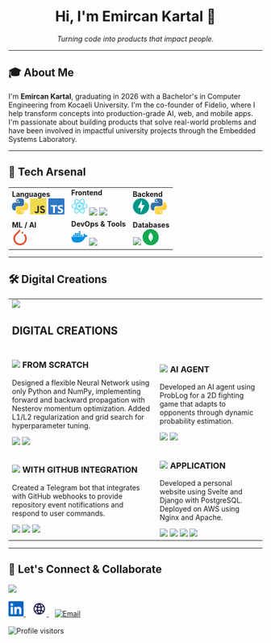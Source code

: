 <!-- Emircan Kartal GitHub Profile README -->

<h1 align="center">Hi, I'm Emircan Kartal 👋</h1>
<p align="center">
  <em>Turning code into products that impact people.</em>
</p>

---

## 🎓 About Me

I'm **Emircan Kartal**, graduating in 2026 with a Bachelor's in Computer Engineering from Kocaeli University. I'm the co-founder of Fidelio, where I help transform concepts into production-grade AI, web, and mobile apps. I'm passionate about building products that solve real-world problems and have been involved in impactful university projects through the Embedded Systems Laboratory.

---

## 🧠 Tech Arsenal

<table>
  <tr>
    <td><strong>Languages</strong><br>
      <img src="./assets/icons/python.svg" width="32" />
      <img src="./assets/icons/javascript.svg" width="32" />
      <img src="./assets/icons/typescript.svg" width="32" />
    </td>
    <td><strong>Frontend</strong><br>
      <img src="./assets/icons/react.svg" width="32" />
      <img src="./assets/icons/html.svg" width="32" />
      <img src="./assets/icons/css.svg" width="32" />
    </td>
    <td><strong>Backend</strong><br>
      <img src="./assets/icons/fastapi.svg" width="32" />
      <img src="./assets/icons/python.svg" width="32" />
    </td>
  </tr>
  <tr>
    <td><strong>ML / AI</strong><br>
      <img src="./assets/icons/pytorch-icon.svg" width="32" />
    </td>
    <td><strong>DevOps & Tools</strong><br>
      <img src="./assets/icons/docker.svg" width="32" />
      <img src="./assets/icons/github.svg" width="32" />
    </td>
    <td><strong>Databases</strong><br>
      <img src="./assets/icons/postgresql.svg" width="32" />
      <img src="./assets/icons/mongodb.svg" width="32" />
    </td>
  </tr>
</table>

---

## 🛠️ Digital Creations

<table>
  <tr>
    <td align="left" colspan="2">
      <img src="https://raw.githubusercontent.com/andreasbm/readme/master/assets/lines/rainbow.png" width="70%">
      <h2>DIGITAL CREATIONS</h2>
    </td>
  </tr>
  <tr>
    <td align="left">
      <h3><img src="https://img.shields.io/badge/-NEURAL%20NETWORK-313131?style=flat-square"/> FROM SCRATCH</h3>
      <p>Designed a flexible Neural Network using only Python and NumPy, implementing forward and backward propagation with Nesterov momentum optimization. Added L1/L2 regularization and grid search for hyperparameter tuning.</p>
      <img src="https://img.shields.io/badge/Python-3776AB?style=for-the-badge&logo=python&logoColor=white" />
      <img src="https://img.shields.io/badge/NumPy-013243?style=for-the-badge&logo=numpy&logoColor=white" />
    </td>
    <td align="left">
      <h3><img src="https://img.shields.io/badge/-PROBLOG%20BASED-313131?style=flat-square"/> AI AGENT</h3>
      <p>Developed an AI agent using ProbLog for a 2D fighting game that adapts to opponents through dynamic probability estimation.</p>
      <img src="https://img.shields.io/badge/ProbLog-AA0000?style=for-the-badge" />
      <img src="https://img.shields.io/badge/Probabilistic_Programming-8A2BE2?style=for-the-badge" />
    </td>
  </tr>
  <tr>
    <td align="left">
      <h3><img src="https://img.shields.io/badge/-TELEGRAM%20BOT-313131?style=flat-square"/> WITH GITHUB INTEGRATION</h3>
      <p>Created a Telegram bot that integrates with GitHub webhooks to provide repository event notifications and respond to user commands.</p>
      <img src="https://img.shields.io/badge/Python-3776AB?style=for-the-badge&logo=python&logoColor=white" />
      <img src="https://img.shields.io/badge/Telegram-2CA5E0?style=for-the-badge&logo=telegram&logoColor=white" />
      <img src="https://img.shields.io/badge/GitHub_API-181717?style=for-the-badge&logo=github&logoColor=white" />
    </td>
    <td align="left">
      <h3><img src="https://img.shields.io/badge/-PERSONAL%20WEB-313131?style=flat-square"/> APPLICATION</h3>
      <p>Developed a personal website using Svelte and Django with PostgreSQL. Deployed on AWS using Nginx and Apache.</p>
      <img src="https://img.shields.io/badge/Svelte-FF3E00?style=for-the-badge&logo=svelte&logoColor=white" />
      <img src="https://img.shields.io/badge/Django-092E20?style=for-the-badge&logo=django&logoColor=white" />
      <img src="https://img.shields.io/badge/PostgreSQL-4169E1?style=for-the-badge&logo=postgresql&logoColor=white" />
      <img src="https://img.shields.io/badge/AWS-232F3E?style=for-the-badge&logo=amazon-aws&logoColor=white" />
    </td>
  </tr>
</table>

---

## 🤝 Let's Connect & Collaborate

![](https://hit.yhype.me/github/profile?account_id=36276973)

<div align="left">
  <a href="https://www.linkedin.com/in/emircankartal">
    <img src="./assets/icons/linkedin.svg" alt="LinkedIn" width="30" height="30">
  </a>&nbsp;&nbsp;
  <a href="https://emircankartal.com">
    <img src="./assets/icons/web-svgrepo-com.svg" alt="Website" width="30" height="30">
  </a>&nbsp;&nbsp;
  <a href="mailto:emircankartal1@gmail.com">
    <img src="./assets/icons/outlook.svg" alt="Email" width="30" height="30">
  </a>
</div>

<br>

<img src="https://komarev.com/ghpvc/?username=EmircanKartal&color=6366F1&style=for-the-badge&label=PROFILE+VISITORS" alt="Profile visitors" />
